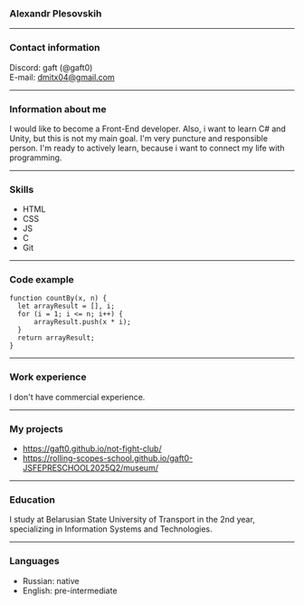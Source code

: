### **Alexandr Plesovskih**
***

### **Contact information**
Discord: gaft (@gaft0)  
E-mail: dmitx04@gmail.com
***

### **Information about me**
I would like to become a Front-End developer. Also, i want to learn C# and Unity, but this is not my main goal. I'm very puncture and responsible person. I'm ready to actively learn, because i want to connect my life with programming.
***

### **Skills**
* HTML
* CSS
* JS
* C
* Git
***

### **Code example**
```
function countBy(x, n) {
  let arrayResult = [], i;
  for (i = 1; i <= n; i++) {
      arrayResult.push(x * i);
  }
  return arrayResult;
}
```
***

### **Work experience**
I don't have commercial experience.
***

### **My projects**
* https://gaft0.github.io/not-fight-club/
* https://rolling-scopes-school.github.io/gaft0-JSFEPRESCHOOL2025Q2/museum/
***

### **Education**
I study at Belarusian State University of Transport in the 2nd year, specializing in Information Systems and Technologies.
***

### **Languages**
* Russian: native
* English: pre-intermediate